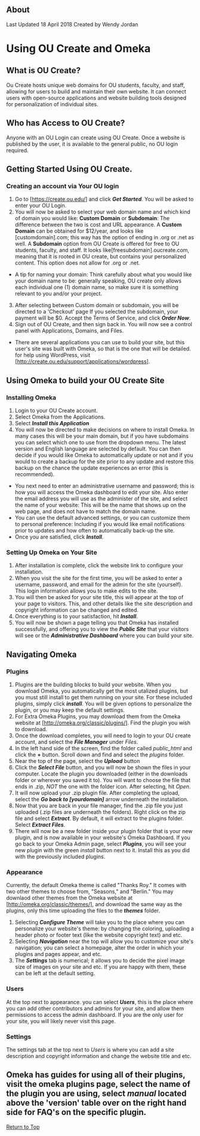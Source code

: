 ## About
Last Updated   18 April 2018
Created by Wendy Jordan

# Using OU Create and Omeka
## What is OU Create?
Ou Create hosts unique web domains for OU students, faculty, and staff, allowing for users to build and maintain their own website. It can connect users with open-source applications and website building tools designed for personalization of individual sites.
## Who has Access to OU Create?
Anyone with an OU Login can create using OU Create. Once a website is published by the user, it is available to the general public, no OU login required.
## Getting Started Using OU Create.
### Creating an account via Your OU login
1. Go to [https://create.ou.edu/] and click ***Get Started***. You will be asked to enter your OU Login.
2. You will now be asked to select your web domain name and which kind of domain you would like: **Custom Domain** or **Subdomain**: The difference between the two is cost and URL appearance.  A **Custom Domain** can be obtained for $12/year, and looks like [customdomain].com; this way has the option of ending in .org or .net as well. A **Subdomain** option from OU Create is offered for free to OU students, faculty, and staff. It looks like[freesubdomain].oucreate.com, meaning that it is rooted in OU create, but contains your personalized content. This option does not allow for .org or .net.
  * A tip for naming your domain: Think carefully about what you would like your domain name to be: generally speaking, OU create only allows each individual one (1) domain name, so make sure it is something relevant to you and/or your project.
3. After selecting between Custom domain or subdomain, you will be directed to a 'Checkout' page If you selected the subdomain, your payment will be $0. Accept the Terms of Service, and click ***Order Now***.
4. Sign out of OU Create, and then sign back in. You will now see a control panel with Applications, Domains, and Files.
  * There are several applications you can use to build your site, but this user's site was built with Omeka, so that is the one that will be detailed. for help using WordPress, visit [http://create.ou.edu/support/applications/wordpress].
## Using Omeka to build your OU Create Site
### Installing Omeka
 1. Login to your OU Create account.
 2. Select Omeka from the Applications.
  3. Select ***Install this Application***
  4. You will now be directed to make decisions on where to install Omeka. In many cases this will be your main domain, but if you have subdomains you can select which one to use from the dropdown menu. The latest version and English language are selected by default. You can then decide if you would like Omeka to automatically update or not and if you would to create a backup for the site prior to any update and restore this backup on the chance the update experiences an error (this is recommended).
  * You next need to enter an administrative username and password; this is how you will access the Omeka dashboard to edit your site. Also enter the email address you will use as the administer of the site, and select the name of your website: This will be the name that shows up on the web page, and does not have to match the domain name.
   * You can use the default advanced settings, or you can customize them to personal preference: Including if you would like email notifications prior to updates and how often to automatically back-up the site.
  * Once you are satisfied, click ***Install***.
### Setting Up Omeka on Your Site ###
 1. After installation is complete, click the website link to configure your installation.
  2. When you visit the site for the first time, you will be asked to enter a username, password, and email for the admin for the site (yourself). This login information allows you to make edits to the site.
  3. You will then be asked for your site title, this will appear at the top of your page to visitors. This, and other details like the site description and copyright information can be changed and edited.
  4. Once everything is to your satisfaction, hit ***Install***.
  5. You will now be shown a page telling you that Omeka has installed successfully, and offering you to view the ***Public Site*** that your visitors will see or the ***Administrative Dashboard*** where you can build your site.
## Navigating Omeka
### Plugins
 1. Plugins are the building blocks to build your website. When you download Omeka, you automatically get the most utalized plugins, but you must still install to get them running on your site. For these included plugins, simply click ***install***. You will be given options to personalize the plugin, or you may keep the default settings.
  2. For Extra Omeka Plugins, you may download them from the Omeka website at [http://omeka.org/classic/plugins/]. Find the plugin you wish to download.
   3. Once the download completes, you will need to login to your OU create account, and select the ***File Manager*** under *Files*.
   4. In the left hand side of the screen, find the folder called *public_html* and click the **+** button. Scroll down and find and select the *plugins* folder.
   5. Near the top of the page, select the ***Upload*** button
 6. Click the ***Select File*** button, and you will now be shown the files in your computer. Locate the plugin you downloaded (either in the downloads folder or wherever you saved it to). You will want to choose the file that ends in .zip, *NOT* the one with the folder icon. After selecting, hit *Open*.
 7. It will now upload your .zip plugin file. After completing the upload, select the ***Go back to [yourdomain]*** arrow underneath the installation.
  8. Now that you are back in your file manager, find the .zip file you just uploaded (.zip files are underneath the folders). Right click on the zip file and select ***Extract***. By default, it will extract to the plugins folder. Select ***Extract Files***.
  9. There will now be a new folder inside your plugin folder that is your new plugin, and is now available in your website's Omeka Dashboard. If you go back to your Omeka Admin page, select ***Plugins***, you will see your new plugin with the green *install* button next to it. Install this as you did with the previously included plugins.
  ### Appearance
  Currently, the default Omeka theme is called "Thanks Roy." It comes with two other themes to choose from, "Seasons," and "Berlin." You may downlaod other themes from the Omeka website at [http://omeka.org/classic/themes/], and download the same way as the plugins, only this time uploading the files to the ***themes*** folder.
  1. Selecting ***Configure Theme*** will take you to the place where you can personalize your website's theme: by changing the coloring, uploading a header photo or footer text (like the website copyright text) and etc.
   2. Selecting ***Navigation*** near the top will allow you to customize your site's navigation; you can select a homepage, alter the order in which your plugins and pages appear, and etc.
   3. The ***Settings*** tab is numerical; it allows you to decide the pixel image size of images on your site and etc. If you are happy with them, these can be left at the default setting.
   ### Users
   At the top next to appearance. you can select ***Users***, this is the place where you can add other contributors and admins for your site, and allow them permissions to access the admin dashboard. If you are the only user for your site, you will likely never visit this page.
   ### Settings
   The settings tab at the top next to *Users* is where you can add a site description and copyright information and change the website title and etc.
   ## Omeka has guides for using all of their plugins, visit the omeka plugins page, select the name of the plugin you are using, select *manual* located above the 'version' table over on the right hand side for FAQ's on the specific plugin.




[Return to Top](#about)
